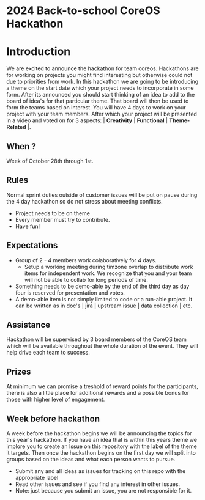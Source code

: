 # 2024 Back-to-school CoreOS Hackathon


# Introduction
We are excited to announce the hackathon for team coreos. Hackathons are for working on projects you might find interesting but otherwise could not due to priorities from work. In this hackathon we are going to be introducing a theme on the start date which your project needs to incorporate in some form. After its announced you should start thinking of an idea to add to the board of idea's for that particular theme. That board will then be used to form the teams based on interest. You will have 4 days to work on your project with your team members. After which your project will be presented in a video and voted on for 3 aspects: | **Creativity** | **Functional** | **Theme-Related** |.

## When ? 
Week of October 28th through 1st.

## Rules
Normal sprint duties outside of customer issues will be put on pause during the 4 day hackathon so do not stress about meeting conflicts. 

- Project needs to be on theme
- Every member must try to contribute.
- Have fun!

## Expectations
- Group of 2 - 4 members work colaboratively for 4 days.
    - Setup a working meeting during timzone overlap to distribute work items for independent work. We recognize that you and your team will not be able to collab for long periods of time.
- Something needs to be demo-able by the end of the third day as day four is reserved for presentation and votes.
-  A demo-able item is not simply limited to code or a run-able project. It can be written as in doc's | jira | upstream issue | data collection | etc.

## Assistance
Hackathon will be supervised by 3 board members of the CoreOS team which will be available throughout the whole duration of the event. They will help drive each team to success.

## Prizes
At minimum we can promise a treshold of reward points for the participants, there is also a little place for additional rewards and a possible bonus for those with higher level of engagement.

## Week before hackathon
A week before the hackathon begins we will be announcing the topics for this year's hackathon. If you have an idea that is within this years theme we implore you to create an Issue on this repository with the label of the theme it targets. Then once the hackathon begins on the first day we will split into groups based on the ideas and what each person wants to pursue. 

- Submit any and all ideas as issues for tracking on this repo with the appropriate label
- Read other issues and see if you find any interest in other issues. 
- Note: just because you submit an issue, you are not responsible for it.
